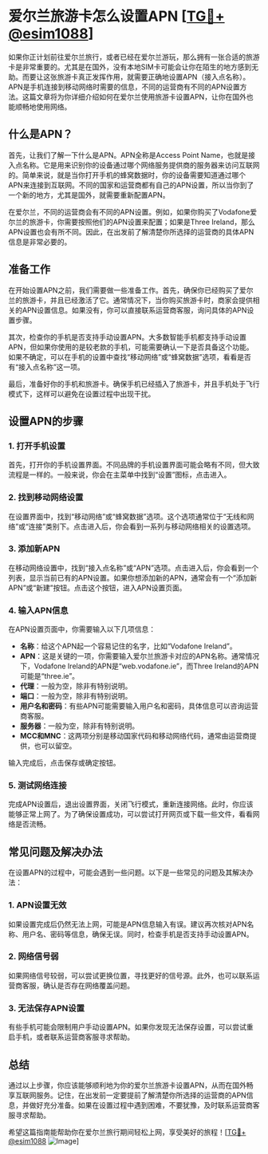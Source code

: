 # 爱尔兰旅游卡怎么设置APN [[TG💪+ @esim1088](https://t.me/s/esim1088)]

如果你正计划前往爱尔兰旅行，或者已经在爱尔兰游玩，那么拥有一张合适的旅游卡是非常重要的。尤其是在国外，没有本地SIM卡可能会让你在陌生的地方感到无助。而要让这张旅游卡真正发挥作用，就需要正确地设置APN（接入点名称）。APN是手机连接到移动网络时需要的信息，不同的运营商有不同的APN设置方法。这篇文章将为你详细介绍如何在爱尔兰使用旅游卡设置APN，让你在国外也能顺畅地使用网络。

## 什么是APN？

首先，让我们了解一下什么是APN。APN全称是Access Point Name，也就是接入点名称。它是用来识别你的设备通过哪个网络服务提供商的服务器来访问互联网的。简单来说，就是当你打开手机的蜂窝数据时，你的设备需要知道通过哪个APN来连接到互联网。不同的国家和运营商都有自己的APN设置，所以当你到了一个新的地方，尤其是国外，就需要重新配置APN。

在爱尔兰，不同的运营商会有不同的APN设置。例如，如果你购买了Vodafone爱尔兰的旅游卡，你需要按照他们的APN设置来配置；如果是Three Ireland，那么APN设置也会有所不同。因此，在出发前了解清楚你所选择的运营商的具体APN信息是非常必要的。

## 准备工作

在开始设置APN之前，我们需要做一些准备工作。首先，确保你已经购买了爱尔兰的旅游卡，并且已经激活了它。通常情况下，当你购买旅游卡时，商家会提供相关的APN设置信息。如果没有，你可以直接联系运营商客服，询问具体的APN设置步骤。

其次，检查你的手机是否支持手动设置APN。大多数智能手机都支持手动设置APN，但如果你使用的是较老款的手机，可能需要确认一下是否具备这个功能。如果不确定，可以在手机的设置中查找“移动网络”或“蜂窝数据”选项，看看是否有“接入点名称”这一项。

最后，准备好你的手机和旅游卡。确保手机已经插入了旅游卡，并且手机处于飞行模式下，这样可以避免在设置过程中出现干扰。

## 设置APN的步骤

### 1. 打开手机设置

首先，打开你的手机设置界面。不同品牌的手机设置界面可能会略有不同，但大致流程是一样的。一般来说，你会在主菜单中找到“设置”图标，点击进入。

### 2. 找到移动网络设置

在设置界面中，找到“移动网络”或“蜂窝数据”选项。这个选项通常位于“无线和网络”或“连接”类别下。点击进入后，你会看到一系列与移动网络相关的设置选项。

### 3. 添加新APN

在移动网络设置中，找到“接入点名称”或“APN”选项。点击进入后，你会看到一个列表，显示当前已有的APN设置。如果你想添加新的APN，通常会有一个“添加新APN”或“新建”按钮。点击这个按钮，进入APN设置页面。

### 4. 输入APN信息

在APN设置页面中，你需要输入以下几项信息：

- **名称**：给这个APN起一个容易记住的名字，比如“Vodafone Ireland”。
- **APN**：这是关键的一项，你需要输入爱尔兰旅游卡对应的APN名称。通常情况下，Vodafone Ireland的APN是“web.vodafone.ie”，而Three Ireland的APN可能是“three.ie”。
- **代理**：一般为空，除非有特别说明。
- **端口**：一般为空，除非有特别说明。
- **用户名和密码**：有些APN可能需要输入用户名和密码，具体信息可以咨询运营商客服。
- **服务器**：一般为空，除非有特别说明。
- **MCC和MNC**：这两项分别是移动国家代码和移动网络代码，通常由运营商提供，也可以留空。

输入完成后，点击保存或确定按钮。

### 5. 测试网络连接

完成APN设置后，退出设置界面，关闭飞行模式，重新连接网络。此时，你应该能够正常上网了。为了确保设置成功，可以尝试打开网页或下载一些文件，看看网络是否流畅。

## 常见问题及解决办法

在设置APN的过程中，可能会遇到一些问题。以下是一些常见的问题及其解决办法：

### 1. APN设置无效

如果设置完成后仍然无法上网，可能是APN信息输入有误。建议再次核对APN名称、用户名、密码等信息，确保无误。同时，检查手机是否支持手动设置APN。

### 2. 网络信号弱

如果网络信号较弱，可以尝试更换位置，寻找更好的信号源。此外，也可以联系运营商客服，确认是否存在网络覆盖问题。

### 3. 无法保存APN设置

有些手机可能会限制用户手动设置APN。如果你发现无法保存设置，可以尝试重启手机，或者联系运营商客服寻求帮助。

## 总结

通过以上步骤，你应该能够顺利地为你的爱尔兰旅游卡设置APN，从而在国外畅享互联网服务。记住，在出发前一定要提前了解清楚你所选择的运营商的APN信息，并做好充分准备。如果在设置过程中遇到困难，不要犹豫，及时联系运营商客服寻求帮助。

希望这篇指南能帮助你在爱尔兰旅行期间轻松上网，享受美好的旅程！[[TG💪+ @esim1088](https://t.me/s/esim1088) ![Image](https://i.postimg.cc/4NQfJmqS/Snipaste-2025-05-13-00-14-12.png)]